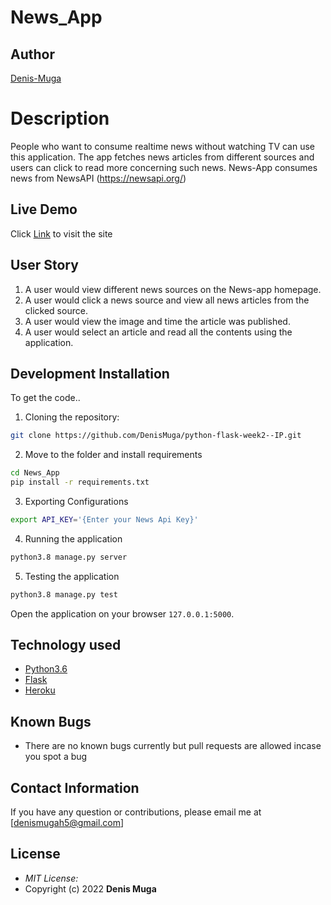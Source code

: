 # News_App

## Author

[Denis-Muga](https://github.com/DenisMuga)

# Description

People who want to consume realtime news without watching TV can use this application. The app fetches news articles from different sources and users can click to read more concerning such news. News-App consumes news from NewsAPI (https://newsapi.org/)

## Live Demo

Click [Link](https://muganews-app222.herokuapp.com/) to visit the site

## User Story

1. A user would view different news sources on the News-app homepage.
2. A user would click a news source and view all news articles from the clicked source.
3. A user would view the image and time the article was published.
4. A  user would select an article and read all the contents using the application.


## Development Installation
To get the code..

1. Cloning the repository:
  ```bash
  git clone https://github.com/DenisMuga/python-flask-week2--IP.git
  ```
2. Move to the folder and install requirements
  ```bash
  cd News_App
  pip install -r requirements.txt
  ```
3. Exporting Configurations
  ```bash
  export API_KEY='{Enter your News Api Key}'
  ```
4. Running the application
  ```bash
  python3.8 manage.py server
  ```
5. Testing the application
  ```bash
  python3.8 manage.py test
  ```
Open the application on your browser `127.0.0.1:5000`.


## Technology used

* [Python3.6](https://www.python.org/)
* [Flask](http://flask.pocoo.org/)
* [Heroku](https://heroku.com)


## Known Bugs
* There are no known bugs currently but pull requests are allowed incase you spot a bug

## Contact Information 

If you have any question or contributions, please email me at [denismugah5@gmail.com]

## License
* *MIT License:*
* Copyright (c) 2022 **Denis Muga**